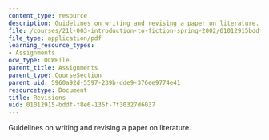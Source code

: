 ```yaml
---
content_type: resource
description: Guidelines on writing and revising a paper on literature.
file: /courses/21l-003-introduction-to-fiction-spring-2002/01012915bddff8e6135f7f30327d6037_revisions.pdf
file_type: application/pdf
learning_resource_types:
- Assignments
ocw_type: OCWFile
parent_title: Assignments
parent_type: CourseSection
parent_uid: 5960a92d-5597-239b-dde9-376ee9774e41
resourcetype: Document
title: Revisions
uid: 01012915-bddf-f8e6-135f-7f30327d6037
---
```

Guidelines on writing and revising a paper on literature.

